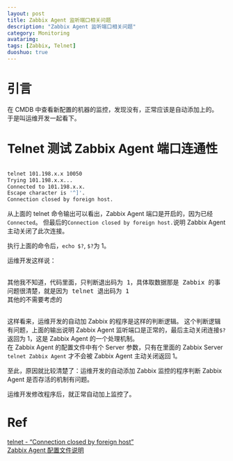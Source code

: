 ```yaml
---
layout: post
title: Zabbix Agent 监听端口相关问题
description: "Zabbix Agent 监听端口相关问题"
category: Monitoring
avatarimg: 
tags: [Zabbix, Telnet]
duoshuo: true
---
```


# 引言

在 CMDB 中查看新配置的机器的监控，发现没有，正常应该是自动添加上的。  
于是叫运维开发一起看下。

# Telnet 测试 Zabbix Agent 端口连通性

```bash

telnet 101.198.x.x 10050
Trying 101.198.x.x...
Connected to 101.198.x.x.
Escape character is '^]'.
Connection closed by foreign host.

```    

从上面的 telnet 命令输出可以看出，Zabbix Agent 端口是开启的，因为已经`Connected`。
但最后的`Connection closed by foreign host.`说明 Zabbix Agent 主动关闭了此次连接。

执行上面的命令后，`echo $?`, `$?`为 1。

运维开发这样说：

<pre>

其他我不知道，代码里面，只判断退出码为 1，具体取数据那是 Zabbix 的事  
问题很清楚，就是因为 telnet 退出码为 1  
其他的不需要考虑的  

</pre>

这样看来，运维开发的自动加 Zabbix 的程序是这样的判断逻辑。
这个判断逻辑有问题，上面的输出说明 Zabbix Agent 监听端口是正常的，最后主动关闭连接`$?`返回为 1，这是 Zabbix Agent 的一个处理机制。  
在 Zabbix Agent 的配置文件中有个 Server 参数，只有在里面的 Zabbix Server `telnet Zabbix Agent` 才不会被 Zabbix Agent 主动关闭返回 1。

至此，原因就比较清楚了：运维开发的自动添加 Zabbix 监控的程序判断 Zabbix Agent 是否存活的机制有问题。

运维开发修改程序后，就正常自动加上监控了。

# Ref
[telnet - “Connection closed by foreign host”](http://unix.stackexchange.com/questions/213364/telnet-connection-closed-by-foreign-host)  
[Zabbix Agent 配置文件说明](http://jaminzhang.github.io/linux/zabbix-agentd-config/)  

